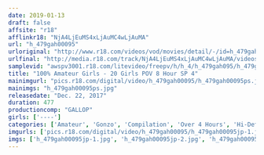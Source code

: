 ```yaml
---
date: 2019-01-13
draft: false
affsite: "r18"
afflinkr18: "NjA4LjEuMS4xLjAuMC4wLjAuMA"
url: "h_479gah00095"
urloriginal: "http://www.r18.com/videos/vod/movies/detail/-/id=h_479gah00095"
urlfinal: "http://media.r18.com/track/NjA4LjEuMS4xLjAuMC4wLjAuMA/videos/vod/movies/detail/-/id=h_479gah00095"
samplevid: "awspv3001.r18.com/litevideo/freepv/h/h_4/h_479gah095/h_479gah095_dmb_w.mp4"
title: "100% Amateur Girls - 20 Girls POV 8 Hour SP 4"
mainimgurl: "pics.r18.com/digital/video/h_479gah00095/h_479gah00095ps.jpg"
mainimgs: "h_479gah00095ps.jpg"
releasedate: "Dec. 22, 2017"
duration: 477
productioncomp: "GALLOP"
girls: ['----']
categories: ['Amateur', 'Gonzo', 'Compilation', 'Over 4 Hours', 'Hi-Def']
imgurls: ['pics.r18.com/digital/video/h_479gah00095/h_479gah00095jp-1.jpg', 'pics.r18.com/digital/video/h_479gah00095/h_479gah00095jp-2.jpg', 'pics.r18.com/digital/video/h_479gah00095/h_479gah00095jp-3.jpg', 'pics.r18.com/digital/video/h_479gah00095/h_479gah00095jp-4.jpg', 'pics.r18.com/digital/video/h_479gah00095/h_479gah00095jp-5.jpg', 'pics.r18.com/digital/video/h_479gah00095/h_479gah00095jp-6.jpg', 'pics.r18.com/digital/video/h_479gah00095/h_479gah00095jp-7.jpg', 'pics.r18.com/digital/video/h_479gah00095/h_479gah00095jp-8.jpg', 'pics.r18.com/digital/video/h_479gah00095/h_479gah00095jp-9.jpg', 'pics.r18.com/digital/video/h_479gah00095/h_479gah00095jp-10.jpg', 'pics.r18.com/digital/video/h_479gah00095/h_479gah00095jp-11.jpg', 'pics.r18.com/digital/video/h_479gah00095/h_479gah00095jp-12.jpg', 'pics.r18.com/digital/video/h_479gah00095/h_479gah00095jp-13.jpg', 'pics.r18.com/digital/video/h_479gah00095/h_479gah00095jp-14.jpg', 'pics.r18.com/digital/video/h_479gah00095/h_479gah00095jp-15.jpg', 'pics.r18.com/digital/video/h_479gah00095/h_479gah00095jp-16.jpg', 'pics.r18.com/digital/video/h_479gah00095/h_479gah00095jp-17.jpg', 'pics.r18.com/digital/video/h_479gah00095/h_479gah00095jp-18.jpg', 'pics.r18.com/digital/video/h_479gah00095/h_479gah00095jp-19.jpg', 'pics.r18.com/digital/video/h_479gah00095/h_479gah00095jp-20.jpg']
imgs: ['h_479gah00095jp-1.jpg', 'h_479gah00095jp-2.jpg', 'h_479gah00095jp-3.jpg', 'h_479gah00095jp-4.jpg', 'h_479gah00095jp-5.jpg', 'h_479gah00095jp-6.jpg', 'h_479gah00095jp-7.jpg', 'h_479gah00095jp-8.jpg', 'h_479gah00095jp-9.jpg', 'h_479gah00095jp-10.jpg', 'h_479gah00095jp-11.jpg', 'h_479gah00095jp-12.jpg', 'h_479gah00095jp-13.jpg', 'h_479gah00095jp-14.jpg', 'h_479gah00095jp-15.jpg', 'h_479gah00095jp-16.jpg', 'h_479gah00095jp-17.jpg', 'h_479gah00095jp-18.jpg', 'h_479gah00095jp-19.jpg', 'h_479gah00095jp-20.jpg']
---
```

